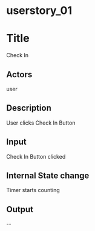 # userstory_01


# Title

Check In


## Actors

user


## Description

User clicks Check In Button


## Input

Check In Button clicked


## Internal State change

Timer starts counting


## Output

--